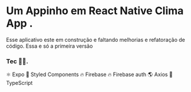 # Um Appinho em React Native Clima App .

Esse aplicativo este em construção e faltando melhorias e refatoração de código.
Essa e só a primeira versão

### Tec 🧑‍💻.

⚛️ Expo
💅 Styled Components
🔥 Firebase
🔥 Firebase auth
🌎 Axios
🔵 TypeScript
